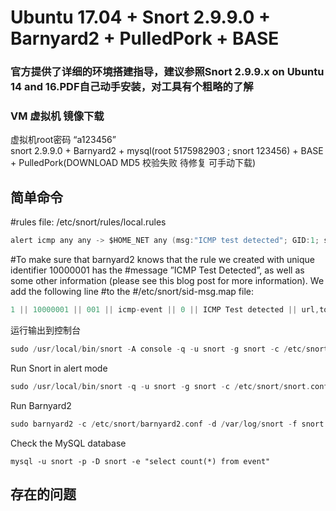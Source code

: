# Ubuntu 17.04 + Snort 2.9.9.0 + Barnyard2 + PulledPork + BASE

### 官方提供了详细的环境搭建指导，建议参照Snort 2.9.9.x on Ubuntu 14 and 16.PDF自己动手安装，对工具有个粗略的了解<br>

### VM 虚拟机 镜像下载<br>
虚拟机root密码 “a123456”<br>
snort 2.9.9.0 + Barnyard2 + mysql(root 5175982903 ; snort 123456) + BASE + PulledPork(DOWNLOAD MD5 校验失败 待修复 可手动下载)<br>

## 简单命令
#rules file: /etc/snort/rules/local.rules<br>
```c
alert icmp any any -> $HOME_NET any (msg:"ICMP test detected"; GID:1; sid:10000001; rev:001; classtype:icmp-event;)
```
#To make sure that barnyard2 knows that the rule we created with unique identifier 10000001 has the #message ”ICMP Test Detected”, as well as some other information (please see this blog post for more information). We add the following line #to the #/etc/snort/sid-msg.map file:<br>
```c
1 || 10000001 || 001 || icmp-event || 0 || ICMP Test detected || url,tools.ietf.org/html/rfc792
```
运行输出到控制台
```c
sudo /usr/local/bin/snort -A console -q -u snort -g snort -c /etc/snort/snort.conf -i eth0
```
Run Snort in alert mode<br>
```c
sudo /usr/local/bin/snort -q -u snort -g snort -c /etc/snort/snort.conf -i eth0
```
Run Barnyard2<br>
```c
sudo barnyard2 -c /etc/snort/barnyard2.conf -d /var/log/snort -f snort.u2 -w /var/log/snort/barnyard2.waldo \ -g snort -u snort
```
Check the MySQL database<br>
```
mysql -u snort -p -D snort -e "select count(*) from event"
```
## 存在的问题
